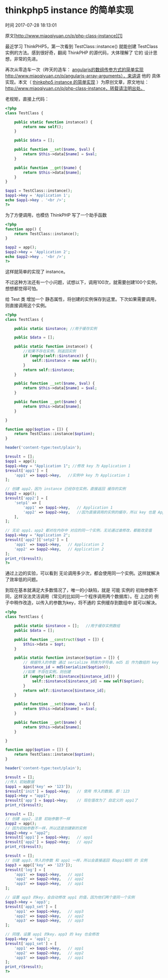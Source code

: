 # thinkphp5 instance 的简单实现

 时间 2017-07-28 18:13:01  

原文[http://www.miaoqiyuan.cn/p/php-class-instance][1]


最近学习 ThinkPHP5，第一次看到 TestClass::instance() 就能创建 TestClass 实例的方法。感到很好奇，翻阅 ThinkPHP 的源代码，大体理解了 它的 设计思想，非常的先进。

再次从零造车一次（昨天的造车： [angularjs的数组传参方式的简单实现][3] http://www.miaoqiyuan.cn/p/angularjs-array-arguments），来讲讲 他的 具体实现。本文（ [thinkphp5 instance 的简单实现][4] ）为原创文章，原文地址：http://www.miaoqiyuan.cn/p/php-class-instance，转载请注明出处。 

老规矩，直接上代码：

```php
<?php
class TestClass {

    public static function instance() {
        return new self();
    }

    public $data = [];

    public function __set($name, $val) {
        return $this->data[$name] = $val;
    }

    public function __get($name) {
        return $this->data[$name];
    }
}

$app1 = TestClass::instance();
$app1->key = 'Application 1';
echo $app1->key . '<br />';
?>
```
为了方便调用，也模仿 ThinkPHP 写了一个助手函数

```php
<?php
function app() {
    return TestClass::instance();
}

$app2 = app();
$app2->key = 'Application 2';
echo $app2->key . '<br />';
?>
```
这样就简单的实现了 instance。

不过这种方法还有一个小问题，试想以下，调用100次，就需要创建100个实例，想想都觉得可怕。

给 Test 类 增加一个 静态属性，将创建的实例保存到这里。下次如果需要调用，则直接调用这个实例。

```php
<?php
class TestClass {

    public static $instance; //用于缓存实例

    public $data = [];

    public static function instance() {
        //如果不存在实例，则返回实例
        if (empty(self::$instance)) {
            self::$instance = new self();
        }
        return self::$instance;
    }

    public function __set($name, $val) {
        return $this->data[$name] = $val;
    }

    public function __get($name) {
        return $this->data[$name];
    }

}

function app($option = []) {
    return TestClass::instance($option);
}

header('content-type:text/plain');

$result = [];
$app1 = app();
$app1->key = "Application 1"; //修改 key 为 Application 1
$result['app1'] = [
    'app1' => $app1->key,   //实例中 key 为 Application 1
];

// 创建 app2，因为 instance 已经存在实例，直接返回 缓存的实例
$app2 = app();
$result['app2'] = [
    'setp1' => [
        'app1' => $app1->key,   // Application 1
        'app2' => $app2->key,   //因为直接调用的实例的缓存，所以 key 也是 Application 1
    ],
];

// 无论 app1，app2 都对在内存中 对应的同一个实例，无论通过谁修改，都能改变值
$app1->key = "Application 2";
$result['app2']['setp2'] = [
    'app1' => $app1->key,   // Application 2
    'app2' => $app2->key,   // Application 2
];
print_r($result);
?>
```
通过上边的实验，可以看到 无论调用多少次，都会使用同一个实例。这样就解决了效率低的问题。

到现在基本就满足大多数情况了，唯一的小缺陷，就是 可能 实例的 初始参数不同，这样没法灵活调用（常见的比如同一个程序调用两个数据库）。在 上边的 例子中稍作改造，以传入的参数为key，将不通的 实例缓存到数组中 就可以解决。

```php
<?php
class TestClass {

    public static $instance = [];   //用于缓存实例数组
    public $data = [];

    public function __construct($opt = []) {
        $this->data = $opt;
    }

    public static function instance($option = []) {
        // 根据传入的参数 通过 serialize 转换为字符串，md5 后 作为数组的 key
        $instance_id = md5(serialize($option));
        //如果 不存在实例，则创建
        if (empty(self::$instance[$instance_id])) {
            self::$instance[$instance_id] = new self($option);
        }
        return self::$instance[$instance_id];
    }

    public function __set($name, $val) {
        return $this->data[$name] = $val;
    }

    public function __get($name) {
        return $this->data[$name];
    }

}

function app($option = []) {
    return TestClass::instance($option);
}

header('content-type:text/plain');

$result = [];
//传入 初始数据
$app1 = app(['key' => '123']);
$result['init'] = $app1->key;   // 使用 传入的数据，即：123
$app1->key = "app1";
$result['app'] = $app1->key;    // 现在值改为了 自定义的 app1了
print_r($result);

$result = [];
// 创建 app2，注意 初始参数不一样
$app2 = app();
// 因为初始参数不一样，所以还是创建新的实例
$app2->key = "app2";
$result['app1'] = $app1->key;   // app1
$result['app2'] = $app2->key;   // app2
print_r($result);

$result = [];
// 创建 app3，传入的参数 和 app1 一样，所以会直接返回 和app1相同 的 实例
$app3 = app(['key' => '123']);
$result['log'] = [
    'app1' => $app1->key,   // app1
    'app2' => $app2->key,   // app2
    'app3' => $app3->key,   // app1
];

// 设置 app3 的key，会自动修改 app1 的值，因为他们两个是同一个实例
$app3->key = 'app3';
$result['app3_set'] = [
    'app1' => $app1->key,   // app3
    'app2' => $app2->key,   // app2
    'app3' => $app3->key,   // app3
];

// 同理，设置 app1 的key，app3 的 key 也会修改
$app1->key = 'app1';
$result['app1_set'] = [
    'app1' => $app1->key,   // app1
    'app2' => $app2->key,   // app2
    'app3' => $app3->key,   // app1
];
print_r($result);
?>
```
[1]: http://www.miaoqiyuan.cn/p/php-class-instance
[3]: http://www.miaoqiyuan.cn/p/angularjs-array-arguments
[4]: http://www.miaoqiyuan.cn/p/php-class-instance